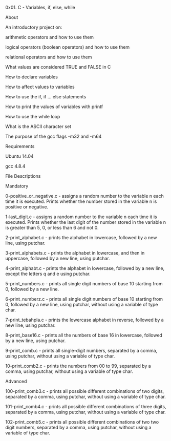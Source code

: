 0x01. C - Variables, if, else, while

About

An introductory project on:



arithmetic operators and how to use them

logical operators (boolean operators) and how to use them

relational operators and how to use them

What values are considered TRUE and FALSE in C

How to declare variables

How to affect values to variables

How to use the if, if ... else statements

How to print the values of variables with printf

How to use the while loop

What is the ASCII character set

The purpose of the gcc flags -m32 and -m64

Requirements

Ubuntu 14.04

gcc 4.8.4

File Descriptions

Mandatory

0-positive_or_negative.c - assigns a random number to the variable n each time it is executed. Prints whether the number stored in the variable n is positive or negative.



1-last_digit.c - assigns a random number to the variable n each time it is executed. Prints whether the last digit of the number stored in the variable n is greater than 5, 0, or less than 6 and not 0.



2-print_alphabet.c - prints the alphabet in lowercase, followed by a new line, using putchar.



3-print_alphabets.c - prints the alphabet in lowercase, and then in uppercase, followed by a new line, using putchar.



4-print_alphabt.c - prints the alphabet in lowercase, followed by a new line, except the letters q and e using putchar.



5-print_numbers.c - prints all single digit numbers of base 10 starting from 0, followed by a new line.



6-print_numberz.c - prints all single digit numbers of base 10 starting from 0, followed by a new line, using putchar, without using a variable of type char.



7-print_tebahpla.c - prints the lowercase alphabet in reverse, followed by a new line, using putchar.



8-print_base16.c - prints all the numbers of base 16 in lowercase, followed by a new line, using putchar.



9-print_comb.c - prints all single-digit numbers, separated by a comma, using putchar, without using a variable of type char.



10-print_comb2.c - prints the numbers from 00 to 99, separated by a comma, using putchar, without using a variable of type char.



Advanced

100-print_comb3.c - prints all possible different combinations of two digits, separated by a comma, using putchar, without using a variable of type char.



101-print_comb4.c - prints all possible different combinations of three digits, separated by a comma, using putchar, without using a variable of type char.



102-print_comb5.c - prints all possible different combinations of two two digit numbers, separated by a comma, using putchar, without using a variable of type char.
